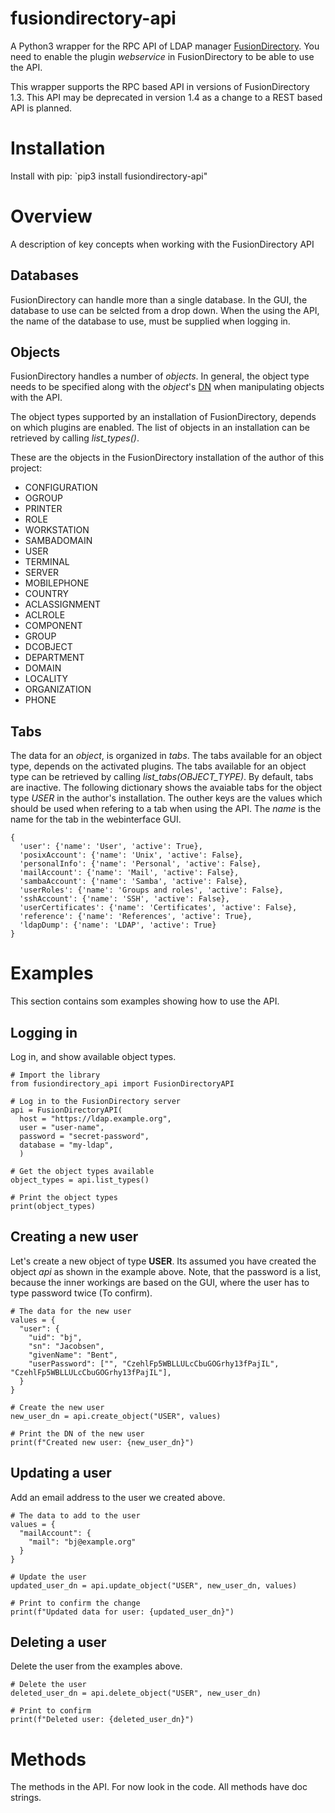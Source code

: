 # fusiondirectory-api
A Python3 wrapper for the RPC API of LDAP manager [FusionDirectory](https://fusiondirectory-user-manual.readthedocs.io/en/latest/).
You need to enable the plugin _webservice_ in FusionDirectory to be able to use the API.

This wrapper supports the RPC based API in versions of FusionDirectory 1.3. This API may be deprecated in version 1.4
as a change to a REST based API is planned.

# Installation

Install with pip: `pip3 install fusiondirectory-api"

# Overview
A description of key concepts when working with the FusionDirectory API

## Databases
FusionDirectory can handle more than a single database. In the GUI, the database to use can be selcted from a drop down.
When the using the API, the name of the database to use, must be supplied when logging in.

## Objects
FusionDirectory handles a number of _objects_.
In general, the object type needs to be specified along with the _object_'s [DN](https://docs.microsoft.com/en-us/previous-versions/windows/desktop/ldap/distinguished-names)
when manipulating objects with the API.

The object types supported by an installation of FusionDirectory, depends on which plugins are enabled. The list of objects
in an installation can be retrieved by calling _list_types()_.

These are the objects in the FusionDirectory installation of the author of this project:
* CONFIGURATION
* OGROUP
* PRINTER
* ROLE
* WORKSTATION
* SAMBADOMAIN
* USER
* TERMINAL
* SERVER
* MOBILEPHONE
* COUNTRY
* ACLASSIGNMENT
* ACLROLE
* COMPONENT
* GROUP
* DCOBJECT
* DEPARTMENT
* DOMAIN
* LOCALITY
* ORGANIZATION
* PHONE

## Tabs
The data for an _object_, is organized in _tabs_. The tabs available for an object type, depends on the activated plugins.
The tabs available for an object type can be retrieved by calling _list_tabs(OBJECT_TYPE)_. By default, tabs are inactive.
The following dictionary shows the avaiable tabs for the object type _USER_ in the author's installation.
The outher keys are the values which should be used when refering to a tab when using the API. The _name_ is the name
for the tab in the webinterface GUI.

```
{
  'user': {'name': 'User', 'active': True},
  'posixAccount': {'name': 'Unix', 'active': False},
  'personalInfo': {'name': 'Personal', 'active': False},
  'mailAccount': {'name': 'Mail', 'active': False},
  'sambaAccount': {'name': 'Samba', 'active': False},
  'userRoles': {'name': 'Groups and roles', 'active': False},
  'sshAccount': {'name': 'SSH', 'active': False},
  'userCertificates': {'name': 'Certificates', 'active': False},
  'reference': {'name': 'References', 'active': True},
  'ldapDump': {'name': 'LDAP', 'active': True}
}
```

# Examples
This section contains som examples showing how to use the API.

## Logging in
Log in, and show available object types.
```
# Import the library
from fusiondirectory_api import FusionDirectoryAPI

# Log in to the FusionDirectory server
api = FusionDirectoryAPI(
  host = "https://ldap.example.org",
  user = "user-name",
  password = "secret-password",
  database = "my-ldap",
  )

# Get the object types available
object_types = api.list_types()

# Print the object types
print(object_types)

```

## Creating a new user
Let's create a new object of type __USER__.
Its assumed you have created the object _api_ as shown in the example above.
Note, that the password is a list, because the inner workings are based on the GUI, where
the user has to type password twice (To confirm).

```
# The data for the new user
values = {
  "user": {
    "uid": "bj",
    "sn": "Jacobsen",
    "givenName": "Bent",
    "userPassword": ["", "CzehlFp5WBLLULcCbuGOGrhy13fPajIL", "CzehlFp5WBLLULcCbuGOGrhy13fPajIL"],
  }
}

# Create the new user
new_user_dn = api.create_object("USER", values)

# Print the DN of the new user
print(f"Created new user: {new_user_dn}")
```

## Updating a user
Add an email address to the user we created above.

```
# The data to add to the user
values = {
  "mailAccount": {
    "mail": "bj@example.org"
  }
}

# Update the user
updated_user_dn = api.update_object("USER", new_user_dn, values)

# Print to confirm the change
print(f"Updated data for user: {updated_user_dn}")
```

## Deleting a user
Delete the user from the examples above.

```
# Delete the user
deleted_user_dn = api.delete_object("USER", new_user_dn)

# Print to confirm
print(f"Deleted user: {deleted_user_dn}")
```

# Methods 
The methods in the API. For now look in the code. All methods have doc strings.
